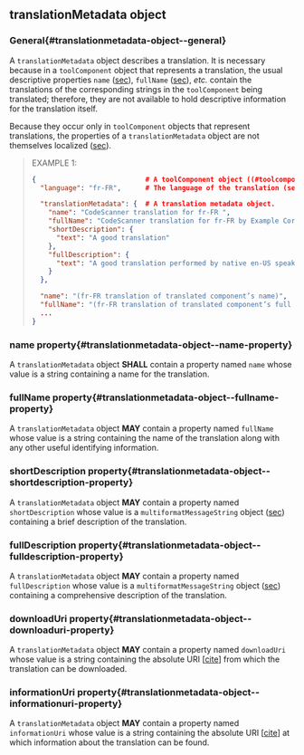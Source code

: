## translationMetadata object

### General{#translationmetadata-object--general}

A `translationMetadata` object describes a translation. It is necessary because in a `toolComponent` object that represents a translation, the usual descriptive properties `name` ([sec](#toolcomponent-object--name-property)), `fullName` ([sec](#toolcomponent-object--fullname-property)), *etc.* contain the translations of the corresponding strings in the `toolComponent` being translated; therefore, they are not available to hold descriptive information for the translation itself.

Because they occur only in `toolComponent` objects that represent translations, the properties of a `translationMetadata` object are not themselves localized ([sec](#localizable-strings)).

> EXAMPLE 1:
>
> ```json
> {                           # A toolComponent object ((#toolcomponent-object)).
>   "language": "fr-FR",      # The language of the translation (see (§3.19.21).
> 
>   "translationMetadata": {  # A translation metadata object.
>     "name": "CodeScanner translation for fr-FR ",
>     "fullName": "CodeScanner translation for fr-FR by Example Corp.",
>     "shortDescription": {
>       "text": "A good translation"
>     },
>     "fullDescription": {
>       "text": "A good translation performed by native en-US speakers."
>     }
>   },
> 
>   "name": "(fr-FR translation of translated component’s name)",
>   "fullName": "(fr-FR translation of translated component’s full name)",
>   ...
> }
> ```

### name property{#translationmetadata-object--name-property}

A `translationMetadata` object **SHALL** contain a property named `name` whose value is a string containing a name for the translation.

### fullName property{#translationmetadata-object--fullname-property}

A `translationMetadata` object **MAY** contain a property named `fullName` whose value is a string containing the name of the translation along with any other useful identifying information.

### shortDescription property{#translationmetadata-object--shortdescription-property}

A `translationMetadata` object **MAY** contain a property named `shortDescription` whose value is a `multiformatMessageString` object ([sec](#multiformatmessagestring-object)) containing a brief description of the translation.

### fullDescription property{#translationmetadata-object--fulldescription-property}

A `translationMetadata` object **MAY** contain a property named `fullDescription` whose value is a `multiformatMessageString` object ([sec](#multiformatmessagestring-object)) containing a comprehensive description of the translation.

### downloadUri property{#translationmetadata-object--downloaduri-property}

A `translationMetadata` object **MAY** contain a property named `downloadUri` whose value is a string containing the absolute URI \[[cite](#RFC3986)\] from which the translation can be downloaded.

### informationUri property{#translationmetadata-object--informationuri-property}

A `translationMetadata` object **MAY** contain a property named `informationUri` whose value is a string containing the absolute URI \[[cite](#RFC3986)\] at which information about the translation can be found.

